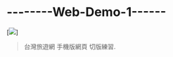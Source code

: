 # --------Web-Demo-1------
[![](https://i.ibb.co/j6Fw8g7/2021-11-19-142956.jpg)]

> 台灣旅遊網 手機版網頁 切版練習.
